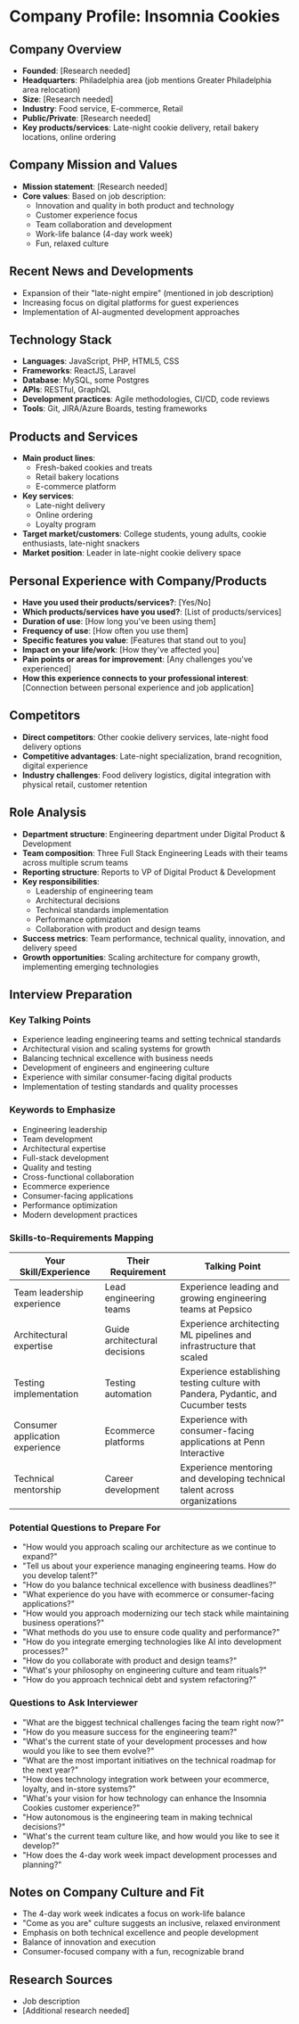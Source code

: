 # Company Profile: Insomnia Cookies

## Company Overview
- **Founded**: [Research needed]
- **Headquarters**: Philadelphia area (job mentions Greater Philadelphia area relocation)
- **Size**: [Research needed]
- **Industry**: Food service, E-commerce, Retail
- **Public/Private**: [Research needed]
- **Key products/services**: Late-night cookie delivery, retail bakery locations, online ordering

## Company Mission and Values
- **Mission statement**: [Research needed]
- **Core values**: Based on job description:
  - Innovation and quality in both product and technology
  - Customer experience focus
  - Team collaboration and development
  - Work-life balance (4-day work week)
  - Fun, relaxed culture

## Recent News and Developments
- Expansion of their "late-night empire" (mentioned in job description)
- Increasing focus on digital platforms for guest experiences
- Implementation of AI-augmented development approaches

## Technology Stack
- **Languages**: JavaScript, PHP, HTML5, CSS
- **Frameworks**: ReactJS, Laravel
- **Database**: MySQL, some Postgres
- **APIs**: RESTful, GraphQL
- **Development practices**: Agile methodologies, CI/CD, code reviews
- **Tools**: Git, JIRA/Azure Boards, testing frameworks

## Products and Services
- **Main product lines**: 
  - Fresh-baked cookies and treats
  - Retail bakery locations
  - E-commerce platform
- **Key services**: 
  - Late-night delivery
  - Online ordering
  - Loyalty program
- **Target market/customers**: College students, young adults, cookie enthusiasts, late-night snackers
- **Market position**: Leader in late-night cookie delivery space

## Personal Experience with Company/Products
- **Have you used their products/services?**: [Yes/No]
- **Which products/services have you used?**: [List of products/services]
- **Duration of use**: [How long you've been using them]
- **Frequency of use**: [How often you use them]
- **Specific features you value**: [Features that stand out to you]
- **Impact on your life/work**: [How they've affected you]
- **Pain points or areas for improvement**: [Any challenges you've experienced]
- **How this experience connects to your professional interest**: [Connection between personal experience and job application]

## Competitors
- **Direct competitors**: Other cookie delivery services, late-night food delivery options
- **Competitive advantages**: Late-night specialization, brand recognition, digital experience
- **Industry challenges**: Food delivery logistics, digital integration with physical retail, customer retention

## Role Analysis
- **Department structure**: Engineering department under Digital Product & Development
- **Team composition**: Three Full Stack Engineering Leads with their teams across multiple scrum teams
- **Reporting structure**: Reports to VP of Digital Product & Development
- **Key responsibilities**: 
  - Leadership of engineering team
  - Architectural decisions
  - Technical standards implementation
  - Performance optimization
  - Collaboration with product and design teams
- **Success metrics**: Team performance, technical quality, innovation, and delivery speed
- **Growth opportunities**: Scaling architecture for company growth, implementing emerging technologies

## Interview Preparation
### Key Talking Points
- Experience leading engineering teams and setting technical standards
- Architectural vision and scaling systems for growth
- Balancing technical excellence with business needs
- Development of engineers and engineering culture
- Experience with similar consumer-facing digital products
- Implementation of testing standards and quality processes

### Keywords to Emphasize
- Engineering leadership
- Team development
- Architectural expertise
- Full-stack development
- Quality and testing
- Cross-functional collaboration
- Ecommerce experience
- Consumer-facing applications
- Performance optimization
- Modern development practices

### Skills-to-Requirements Mapping
| Your Skill/Experience | Their Requirement | Talking Point |
|----------------------|-------------------|---------------|
| Team leadership experience | Lead engineering teams | Experience leading and growing engineering teams at Pepsico |
| Architectural expertise | Guide architectural decisions | Experience architecting ML pipelines and infrastructure that scaled |
| Testing implementation | Testing automation | Experience establishing testing culture with Pandera, Pydantic, and Cucumber tests |
| Consumer application experience | Ecommerce platforms | Experience with consumer-facing applications at Penn Interactive |
| Technical mentorship | Career development | Experience mentoring and developing technical talent across organizations |

### Potential Questions to Prepare For
- "How would you approach scaling our architecture as we continue to expand?"
- "Tell us about your experience managing engineering teams. How do you develop talent?"
- "How do you balance technical excellence with business deadlines?"
- "What experience do you have with ecommerce or consumer-facing applications?"
- "How would you approach modernizing our tech stack while maintaining business operations?"
- "What methods do you use to ensure code quality and performance?"
- "How do you integrate emerging technologies like AI into development processes?"
- "How do you collaborate with product and design teams?"
- "What's your philosophy on engineering culture and team rituals?"
- "How do you approach technical debt and system refactoring?"

### Questions to Ask Interviewer
- "What are the biggest technical challenges facing the team right now?"
- "How do you measure success for the engineering team?"
- "What's the current state of your development processes and how would you like to see them evolve?"
- "What are the most important initiatives on the technical roadmap for the next year?"
- "How does technology integration work between your ecommerce, loyalty, and in-store systems?"
- "What's your vision for how technology can enhance the Insomnia Cookies customer experience?"
- "How autonomous is the engineering team in making technical decisions?"
- "What's the current team culture like, and how would you like to see it develop?"
- "How does the 4-day work week impact development processes and planning?"

## Notes on Company Culture and Fit
- The 4-day work week indicates a focus on work-life balance
- "Come as you are" culture suggests an inclusive, relaxed environment
- Emphasis on both technical excellence and people development
- Balance of innovation and execution
- Consumer-focused company with a fun, recognizable brand

## Research Sources
- Job description
- [Additional research needed]